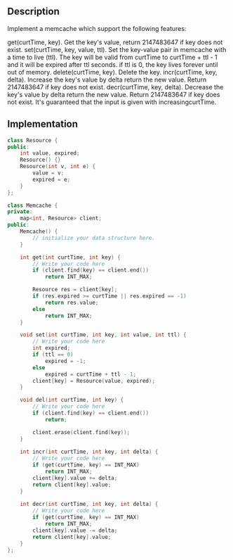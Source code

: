 ## Description
Implement a memcache which support the following features:

get(curtTime, key). Get the key's value, return 2147483647 if key does not exist.
set(curtTime, key, value, ttl). Set the key-value pair in memcache with a time to live (ttl). The key will be valid from curtTime to curtTime + ttl - 1 and it will be expired after ttl seconds. if ttl is 0, the key lives forever until out of memory.
delete(curtTime, key). Delete the key.
incr(curtTime, key, delta). Increase the key's value by delta return the new value. Return 2147483647 if key does not exist.
decr(curtTime, key, delta). Decrease the key's value by delta return the new value. Return 2147483647 if key does not exist.
It's guaranteed that the input is given with increasingcurtTime.

## Implementation

```c++
class Resource {
public:
    int value, expired;
    Resource() {}
    Resource(int v, int e) {
        value = v;
        expired = e;
    }
};

class Memcache {
private:
    map<int, Resource> client;
public:
    Memcache() {
        // initialize your data structure here.
    }

    int get(int curtTime, int key) {
        // Write your code here
        if (client.find(key) == client.end())
            return INT_MAX;

        Resource res = client[key];
        if (res.expired >= curtTime || res.expired == -1)
            return res.value;
        else
            return INT_MAX;
    }

    void set(int curtTime, int key, int value, int ttl) {
        // Write your code here
        int expired;
        if (ttl == 0)
            expired = -1;
        else
            expired = curtTime + ttl - 1;
        client[key] = Resource(value, expired);
    }

    void del(int curtTime, int key) {
        // Write your code here
        if (client.find(key) == client.end())
            return;

        client.erase(client.find(key));
    }
    
    int incr(int curtTime, int key, int delta) {
        // Write your code here
        if (get(curtTime, key) == INT_MAX)
            return INT_MAX;
        client[key].value += delta;
        return client[key].value;
    }
    
    int decr(int curtTime, int key, int delta) {
        // Write your code here
        if (get(curtTime, key) == INT_MAX)
            return INT_MAX;
        client[key].value -= delta;
        return client[key].value;
    }
};
```